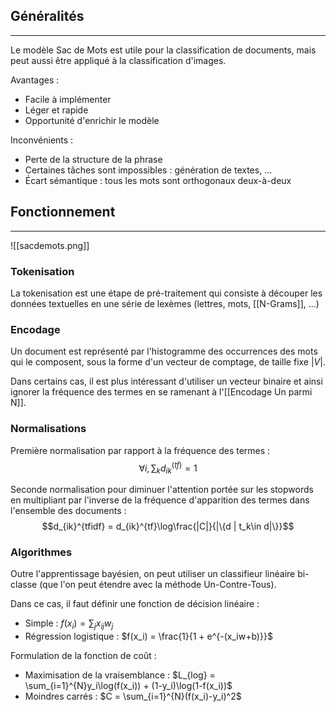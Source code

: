 
## Généralités

<hr>

Le modèle Sac de Mots est utile pour la classification de documents, mais peut aussi être appliqué à la classification d'images.

Avantages :
* Facile à implémenter
* Léger et rapide
* Opportunité d'enrichir le modèle

Inconvénients :
- Perte de la structure de la phrase
- Certaines tâches sont impossibles : génération de textes, ...
- Écart sémantique : tous les mots sont orthogonaux deux-à-deux


## Fonctionnement

<hr>

![[sacdemots.png]]

### Tokenisation

La tokenisation est une étape de pré-traitement qui consiste à découper les données textuelles en une série de lexèmes (lettres, mots, [[N-Grams]], ...)

### Encodage

Un document est représenté par l'histogramme des occurrences des mots qui le composent, sous la forme d'un vecteur de comptage, de taille fixe $|V|$.

Dans certains cas, il est plus intéressant d'utiliser un vecteur binaire et ainsi ignorer la fréquence des termes en se ramenant à l'[[Encodage Un parmi N]].

### Normalisations

Première normalisation par rapport à la fréquence des termes :
$$\forall i, \sum_{k}d_{ik}^{(tf)} = 1$$

Seconde normalisation pour diminuer l'attention portée sur les stopwords en multipliant par l'inverse de la fréquence d'apparition des termes dans l'ensemble des documents :
$$d_{ik}^{tfidf} = d_{ik}^{tf}\log\frac{|C|}{|\{d | t_k\in d|\}}$$
### Algorithmes

Outre l'apprentissage bayésien, on peut utiliser un classifieur linéaire bi-classe (que l'on peut étendre avec la méthode Un-Contre-Tous).

Dans ce cas, il faut définir une fonction de décision linéaire :
- Simple : $f(x_i) = \sum_j x_{ij}w_j$
- Régression logistique : $f(x_i) = \frac{1}{1 + e^{-(x_iw+b)}}$

Formulation de la fonction de coût :
- Maximisation de la vraisemblance : $L_{log} = \sum_{i=1}^{N}y_i\log(f(x_i)) + (1-y_i)\log(1-f(x_i))$
- Moindres carrés : $C = \sum_{i=1}^{N}(f(x_i)-y_i)^2$